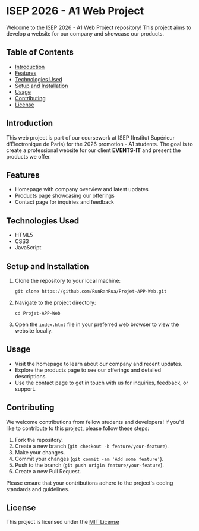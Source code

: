 # ISEP 2026 - A1 Web Project

Welcome to the ISEP 2026 - A1 Web Project repository! This project aims to develop a website for our company and showcase our products. 

## Table of Contents

- [Introduction](#introduction)
- [Features](#features)
- [Technologies Used](#technologies-used)
- [Setup and Installation](#setup-and-installation)
- [Usage](#usage)
- [Contributing](#contributing)
- [License](#license)

## Introduction

This web project is part of our coursework at ISEP (Institut Supérieur d'Électronique de Paris) for the 2026 promotion - A1 students. The goal is to create a professional website for our client **EVENTS-IT** and present the products we offer.

## Features

- Homepage with company overview and latest updates
- Products page showcasing our offerings
- Contact page for inquiries and feedback

## Technologies Used

- HTML5
- CSS3
- JavaScript

## Setup and Installation

1. Clone the repository to your local machine:
    ```
    git clone https://github.com/RunRanRua/Projet-APP-Web.git
    ```

2. Navigate to the project directory:
    ```
    cd Projet-APP-Web
    ```

3. Open the `index.html` file in your preferred web browser to view the website locally.

## Usage

- Visit the homepage to learn about our company and recent updates.
- Explore the products page to see our offerings and detailed descriptions.
- Use the contact page to get in touch with us for inquiries, feedback, or support.

## Contributing

We welcome contributions from fellow students and developers! If you'd like to contribute to this project, please follow these steps:

1. Fork the repository.
2. Create a new branch (`git checkout -b feature/your-feature`).
3. Make your changes.
4. Commit your changes (`git commit -am 'Add some feature'`).
5. Push to the branch (`git push origin feature/your-feature`).
6. Create a new Pull Request.

Please ensure that your contributions adhere to the project's coding standards and guidelines.

## License

This project is licensed under the [MIT License](LICENSE)
